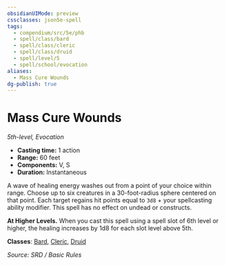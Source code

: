 ```yaml
---
obsidianUIMode: preview
cssclasses: json5e-spell
tags:
  - compendium/src/5e/phb
  - spell/class/bard
  - spell/class/cleric
  - spell/class/druid
  - spell/level/5
  - spell/school/evocation
aliases:
  - Mass Cure Wounds
dg-publish: true
---
```

# Mass Cure Wounds
*5th-level, Evocation*  

- **Casting time:** 1 action
- **Range:** 60 feet
- **Components:** V, S
- **Duration:** Instantaneous

A wave of healing energy washes out from a point of your choice within range. Choose up to six creatures in a 30-foot-radius sphere centered on that point. Each target regains hit points equal to `3d8` + your spellcasting ability modifier. This spell has no effect on undead or constructs.

**At Higher Levels.** When you cast this spell using a spell slot of 6th level or higher, the healing increases by 1d8 for each slot level above 5th.

**Classes**: [Bard](bard.md), [Cleric](cleric.md), [Druid](DND%20Markdown/compendium/classes/Druid/druid.md)

*Source: SRD / Basic Rules*